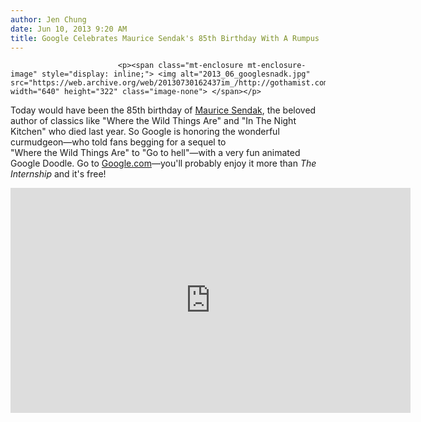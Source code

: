 ```yaml
---
author: Jen Chung
date: Jun 10, 2013 9:20 AM
title: Google Celebrates Maurice Sendak's 85th Birthday With A Rumpus
---
```



                            
                            
                            
                            <p><span class="mt-enclosure mt-enclosure-image" style="display: inline;"> <img alt="2013_06_googlesnadk.jpg" src="https://web.archive.org/web/20130730162437im_/http://gothamist.com/attachments/jen/2013_06_googlesnadk.jpg" width="640" height="322" class="image-none"> </span></p>

<p>Today would have been the 85th birthday of <a href="https://web.archive.org/web/20130730162437/http://gothamist.com/2012/05/08/maurice_sendak_where_the_wild_thing.php">Maurice Sendak</a>, the beloved author of classics like &quot;Where the Wild Things Are&quot; and &quot;In The Night Kitchen&quot; who died last year. So Google is honoring the wonderful curmudgeon&#x2014;who told fans begging for a sequel to <br>
&quot;Where the Wild Things Are&quot; to &quot;Go to hell&quot;&#x2014;with a very fun animated Google Doodle. Go to <a href="https://web.archive.org/web/20130730162437/http://Google.com/">Google.com</a>&#x2014;you&apos;ll probably enjoy it more than <em>The Internship</em> and it&apos;s free!</p>

<p><iframe width="640" height="360" src="https://web.archive.org/web/20130730162437if_/http://www.youtube.com/embed/UgtEDdumbwo" frameborder="0" allowfullscreen></iframe></p>
                            
                            
                            
